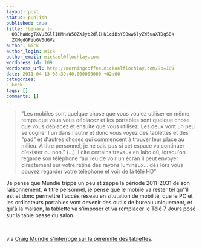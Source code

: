 ```yaml
---
layout: post
status: publish
published: true
title: !binary |-
  Q3JhaWcgTXVuZGllIHMnaW50ZXJyb2dlIHN1ciBsYSBww6lyZW5uaXTDqSBk
  ZXMgdGFibGV0dGVz
author: mick
author_login: mick
author_email: mickael@flochlay.com
wordpress_id: 109
wordpress_url: http://morningcoffee.mickaelflochlay.com/?p=109
date: 2011-04-13 08:39:40.000000000 +02:00
categories:
- Geek
tags: []
comments: []
---
```

<blockquote>"Les mobiles sont quelque chose que vous voulez utiliser en même temps que vous vous déplacez et les portables sont quelque chose que vous déplacez et ensuite que vous utilisez. Les deux vont un peu se cogner l'un dans l'autre et donc vous voyez des tablettes et des "pad" et d'autres choses qui commencent à trouver leur place au milieu. À titre personnel, je ne sais pas si cet espace va continuer d'exister ou non." (...) Il cite certains travaux en labo où, lorsqu'on regarde son téléphone “au lieu de voir un écran il peut envoyer directement sur votre rétine des rayons lumineux… dès lors vous pouvez regarder votre téléphone et voir de la télé HD”</blockquote>
Je pense que Mundie trippe un peu et zappe la période 2011-2031 de son raisonnement. A titre personnel, je pense que le mobile va rester tel qu''il est et donc permettre l'accès réseau en situtation de mobilité, que le PC et les ordinateurs portables vont devenir des outils de bureau uniquement, et qu'à la maison, la tablette va s'imposer et va remplacer le Télé 7 Jours posé sur la table basse du salon.

&nbsp;

via <a href="http://www.macgeneration.com/news/voir/194442/craig-mundie-s-interroge-sur-la-perennite-des-tablettes">Craig Mundie s'interroge sur la pérennité des tablettes</a>.
